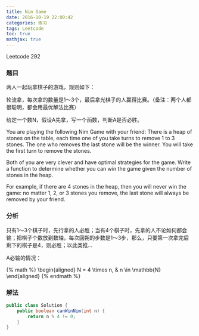 ```yaml
---
title: Nim Game
date: 2016-10-19 22:00:42
categories: 练习
tags: Leetcode
toc: true
mathjax: true
---
```


Leetcode 292

### 题目

两人一起玩拿棋子的游戏，规则如下：

轮流拿，每次拿的数量是1～3个，最后拿光棋子的人赢得比赛。（备注：两个人都很聪明，都会用最优解法比赛）

给定一个数N，假设A先拿，写一个函数，判断A是否必胜。

You are playing the following Nim Game with your friend: There is a heap of stones on the table, each time one of you take turns to remove 1 to 3 stones. The one who removes the last stone will be the winner. You will take the first turn to remove the stones.

Both of you are very clever and have optimal strategies for the game. Write a function to determine whether you can win the game given the number of stones in the heap.

For example, if there are 4 stones in the heap, then you will never win the game: no matter 1, 2, or 3 stones you remove, the last stone will always be removed by your friend.

### 分析

只有1～3个棋子时，先行拿的人必胜；当有4个棋子时，先拿的人不论如何都会输；把棋子个数放到数轴，每次回朔的步数是1～3步，那么，只要第一次拿完后剩下的棋子是4，则必胜；以此类推...

A必输的情况：

{% math %}
\begin{aligned}
N = 4 \times n,  & n \in \mathbb{N}
\end{aligned}
{% endmath %}

### 解法

```java
public class Solution {
    public boolean canWinNim(int n) {
        return n % 4 != 0;
    }
}
```